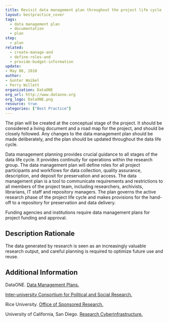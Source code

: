 ```yaml
---
title: Revisit data management plan throughout the project life cycle
layout: bestpractice_cover
tags:
  - data management plan
  - documentation
  - plan
step:
  - plan
related:
  - create-manage-and
  - define-roles-and
  - provide-budget-information
update:
- May 08, 2018
author:
- Gunter Waibel
- Perry Willett
organization: DataONE
org_url: http://www.dataone.org
org_logo: DataONE.png
resource: true
categories: ["Best Practice"]
---
```



The plan will be created at the conceptual stage of the project. It should be considered a living document and a road map for the project, and should be closely followed. Any changes to the data management plan should be made deliberately, and the plan should be updated throughout the data life cycle.

Data management planning provides crucial guidance to all stages of the data life cycle. It provides continuity for operations within the research group. The data management plan will define roles for all project participants and workflows for data collection, quality assurance, description, and deposit for preservation and access. The data management plan is a tool to communicate requirements and restrictions to all members of the project team, including researchers, archivists, librarians, IT staff and repository managers. The plan governs the active research phase of the project life cycle and makes provisions for the hand-off to a repository for preservation and data delivery.

Funding agencies and institutions require data management plans for project funding and approval.

## Description Rationale

The data generated by research is seen as an increasingly valuable research output, and careful planning is required to optimize future use and reuse.

## Additional Information

DataONE. [Data Management Plans.](https://www.dataone.org/data-management-planning)

[Inter-university Consortium for Political and Social Research.](https://www.icpsr.umich.edu/icpsrweb/content/datamanagement/dmp/index.html)

Rice University. [Office of Sponsored Research.](https://sparc.rice.edu/data-management)

University of California, San Diego. [Research Cyberinfrastructure.](https://library.ucsd.edu/research-and-collections/data-curation/dmp-samples.html)
